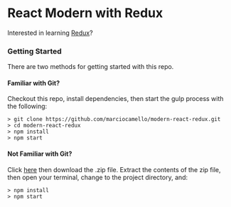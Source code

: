 # React Modern with Redux

Interested in learning [Redux](https://www.udemy.com/react-redux/)?

### Getting Started

There are two methods for getting started with this repo.

#### Familiar with Git?
Checkout this repo, install dependencies, then start the gulp process with the following:

```
> git clone https://github.com/marciocamello/modern-react-redux.git
> cd modern-react-redux
> npm install
> npm start
```

#### Not Familiar with Git?
Click [here](https://github.com/marciocamello/modern-react-redux/releases) then download the .zip file.  Extract the contents of the zip file, then open your terminal, change to the project directory, and:

```
> npm install
> npm start
```
